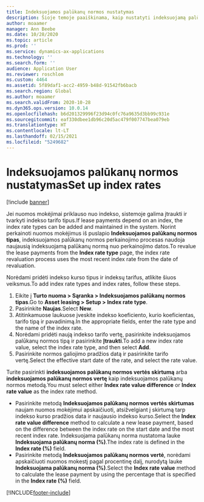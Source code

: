 ```yaml
---
title: Indeksuojamos palūkanų normos nustatymas
description: Šioje temoje paaiškinama, kaip nustatyti indeksuojamą palūkanų normą. Indekso tarifai reikalingi, jei jūsų organizacija sieja nuomos įmokų sumas su indeksų kursų rinkiniu.
author: moaamer
manager: Ann Beebe
ms.date: 10/28/2020
ms.topic: article
ms.prod: ''
ms.service: dynamics-ax-applications
ms.technology: ''
ms.search.form: ''
audience: Application User
ms.reviewer: roschlom
ms.custom: 4464
ms.assetid: 5f89daf1-acc2-4959-b48d-91542fb6bacb
ms.search.region: Global
ms.author: moaamer
ms.search.validFrom: 2020-10-28
ms.dyn365.ops.version: 10.0.14
ms.openlocfilehash: b6d201329996f23d94c0fc76a9635d3bb99c931e
ms.sourcegitcommit: eaf330dbee1db96c20d5ac479f007747bea079eb
ms.translationtype: HT
ms.contentlocale: lt-LT
ms.lasthandoff: 02/15/2021
ms.locfileid: "5249682"
---
```

# <a name="set-up-index-rates"></a><span data-ttu-id="f6caa-104">Indeksuojamos palūkanų normos nustatymas</span><span class="sxs-lookup"><span data-stu-id="f6caa-104">Set up index rates</span></span>

[!include [banner](../includes/banner.md)]

<span data-ttu-id="f6caa-105">Jei nuomos mokėjimai priklauso nuo indekso, sistemoje galima įtraukti ir tvarkyti indekso tarifo tipus.</span><span class="sxs-lookup"><span data-stu-id="f6caa-105">If lease payments depend on an index, the index rate types can be added and maintained in the system.</span></span> <span data-ttu-id="f6caa-106">Norint perkainoti nuomos mokėjimus iš puslapio **Indeksuojamos palūkanų normos tipas**, indeksuojamos palūkanų normos perkainojimo procesas naudoja naujausią indeksuojamą palūkanų normą nuo perkainojimo datos.</span><span class="sxs-lookup"><span data-stu-id="f6caa-106">To revalue the lease payments from the **Index rate type** page, the index rate revaluation process uses the most recent index rate from the date of revaluation.</span></span>

<span data-ttu-id="f6caa-107">Norėdami pridėti indekso kurso tipus ir indeksų tarifus, atlikite šiuos veiksmus.</span><span class="sxs-lookup"><span data-stu-id="f6caa-107">To add index rate types and index rates, follow these steps.</span></span>

1. <span data-ttu-id="f6caa-108">Eikite į **Turto nuoma \> Sąranka \> Indeksuojamos palūkanų normos tipas**.</span><span class="sxs-lookup"><span data-stu-id="f6caa-108">Go to **Asset leasing \> Setup \> Index rate type**.</span></span>
2. <span data-ttu-id="f6caa-109">Pasirinkite **Naujas**.</span><span class="sxs-lookup"><span data-stu-id="f6caa-109">Select **New**.</span></span>
3. <span data-ttu-id="f6caa-110">Atitinkamuose laukuose įveskite indekso koeficiento, kurio koeficientas, tarifo tipą ir pavadinimą.</span><span class="sxs-lookup"><span data-stu-id="f6caa-110">In the appropriate fields, enter the rate type and the name of the index rate.</span></span>
4. <span data-ttu-id="f6caa-111">Norėdami pridėti naują indekso tarifo vertę, pasirinkite indeksuojamos palūkanų normos tipą ir pasirinkite **Įtraukti**.</span><span class="sxs-lookup"><span data-stu-id="f6caa-111">To add a new index rate value, select the index rate type, and then select **Add**.</span></span>
5. <span data-ttu-id="f6caa-112">Pasirinkite normos galiojimo pradžios datą ir pasirinkite tarifo vertę.</span><span class="sxs-lookup"><span data-stu-id="f6caa-112">Select the effective start date of the rate, and select the rate value.</span></span>

<span data-ttu-id="f6caa-113">Turite pasirinkti **indeksuojamos palūkanų normos vertės skirtumą** arba **indeksuojamos palūkanų normos vertę** kaip indeksuojamos palūkanų normos metodą.</span><span class="sxs-lookup"><span data-stu-id="f6caa-113">You must select either **Index rate value difference** or **Index rate value** as the index rate method.</span></span>

- <span data-ttu-id="f6caa-114">Pasirinkite metodą **Indeksuojamos palūkanų normos vertės skirtumas** naujam nuomos mokėjimui apskaičiuoti, atsižvelgiant į skirtumą tarp indekso kurso pradžios data ir naujausio indekso kurso.</span><span class="sxs-lookup"><span data-stu-id="f6caa-114">Select the **Index rate value difference** method to calculate a new lease payment, based on the difference between the index rate on the start date and the most recent index rate.</span></span> <span data-ttu-id="f6caa-115">Indeksuojama palūkanų norma nustatoma lauke **Indeksuojama palūkanų norma (%)**.</span><span class="sxs-lookup"><span data-stu-id="f6caa-115">The index rate is defined in the **Index rate (%)** field.</span></span>
- <span data-ttu-id="f6caa-116">Pasirinkite metodą **Indeksuojamos palūkanų normos vertė**, norėdami apskaičiuoti nuomos mokestį pagal procentinę dalį, nurodytą lauke **Indeksuojama palūkanų norma (%)**.</span><span class="sxs-lookup"><span data-stu-id="f6caa-116">Select the **Index rate value** method to calculate the lease payment by using the percentage that is specified in the **Index rate (%)** field.</span></span>


[!INCLUDE[footer-include](../../includes/footer-banner.md)]